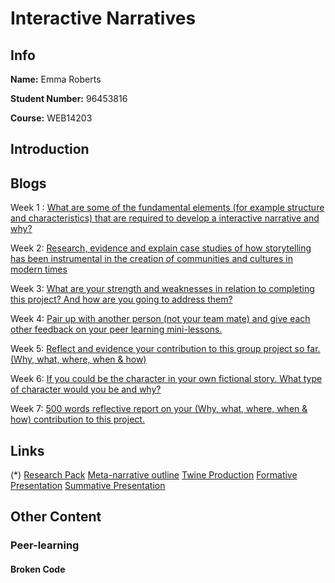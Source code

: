 # Interactive Narratives

## Info

**Name:** Emma Roberts

**Student Number:** 96453816

**Course:** WEB14203

## Introduction



## Blogs

Week 1 : [What are some of the fundamental elements (for example structure and characteristics) that are required to develop a interactive narrative and why?]() 

Week 2: [Research, evidence and explain case studies of how storytelling has been instrumental in the creation of communities and cultures in modern times]() 

Week 3: [What are your strength and weaknesses in relation to completing this project? And how are you going to address them?]() 

Week 4: [Pair up with another person (not your team mate) and give each other feedback on your peer learning mini-lessons.]() 

Week 5: [Reflect and evidence your contribution to this group project so far. (Why, what, where, when & how)]()

Week 6: [If you could be the character in your own fictional story. What type of character would you be and why?]() 

Week 7: [500 words reflective report on your (Why, what, where, when & how) contribution to this project.]() 


## Links

(*) [Research Pack]()
[Meta-narrative outline]()
[Twine Production]()
[Formative Presentation]()
[Summative Presentation]()


## Other Content



### Peer-learning



#### Broken Code


